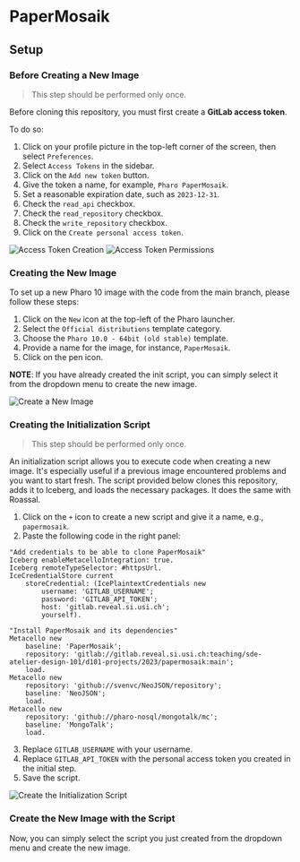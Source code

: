 # PaperMosaik

## Setup

### Before Creating a New Image

> This step should be performed only once.

Before cloning this repository, you must first create a **GitLab access token**.

To do so:

1. Click on your profile picture in the top-left corner of the screen, then select `Preferences`.
2. Select `Access Tokens` in the sidebar.
3. Click on the `Add new token` button.
4. Give the token a name, for example, `Pharo PaperMosaik`.
5. Set a reasonable expiration date, such as `2023-12-31`.
6. Check the `read_api` checkbox.
7. Check the `read_repository` checkbox.
8. Check the `write_repository` checkbox.
9. Click on the `Create personal access token`.

![Access Token Creation](https://i.imgur.com/kZxck13.png)
![Access Token Permissions](https://i.imgur.com/xTQBH9F.png)

### Creating the New Image

To set up a new Pharo 10 image with the code from the main branch, please follow these steps:

1. Click on the `New` icon at the top-left of the Pharo launcher.
2. Select the `Official distributions` template category.
3. Choose the `Pharo 10.0 - 64bit (old stable)` template.
4. Provide a name for the image, for instance, `PaperMosaik`.
5. Click on the pen icon.

**NOTE**: If you have already created the init script, you can simply select it from the dropdown menu to create the new image.

![Create a New Image](https://i.imgur.com/DerRWeZ.png)

### Creating the Initialization Script

> This step should be performed only once.

An initialization script allows you to execute code when creating a new image. It's especially useful if a previous image encountered problems and you want to start fresh. The script provided below clones this repository, adds it to Iceberg, and loads the necessary packages. It does the same with Roassal.

1. Click on the `+` icon to create a new script and give it a name, e.g., `papermosaik`.
2. Paste the following code in the right panel:

```st
"Add credentials to be able to clone PaperMosaik"
Iceberg enableMetacelloIntegration: true.
Iceberg remoteTypeSelector: #httpsUrl.
IceCredentialStore current
    storeCredential: (IcePlaintextCredentials new
        username: 'GITLAB_USERNAME';
        password: 'GITLAB_API_TOKEN';
        host: 'gitlab.reveal.si.usi.ch';
        yourself).

"Install PaperMosaik and its dependencies"
Metacello new
    baseline: 'PaperMosaik';
    repository: 'gitlab://gitlab.reveal.si.usi.ch:teaching/sde-atelier-design-101/d101-projects/2023/papermosaik:main';
    load.
Metacello new
    repository: 'github://svenvc/NeoJSON/repository';
    baseline: 'NeoJSON';
    load.
Metacello new
    repository: 'github://pharo-nosql/mongotalk/mc';
    baseline: 'MongoTalk';
    load.
```

3. Replace `GITLAB_USERNAME` with your username.
4. Replace `GITLAB_API_TOKEN` with the personal access token you created in the initial step.
5. Save the script.

![Create the Initialization Script](https://i.imgur.com/ksjv7Il.png)

### Create the New Image with the Script

Now, you can simply select the script you just created from the dropdown menu and create the new image.
